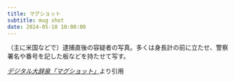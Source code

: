 ```yaml
---
title: マグショット
subtitle: mug shot
date: 2024-05-10 10:00:00
---
```


（主に米国などで）逮捕直後の容疑者の写真。多くは身長計の前に立たせ、警察署名や番号を記した板などを持たせて写す。

<cite>[デジタル大辞泉「マグショット」](https://dictionary.goo.ne.jp/word/%E3%83%9E%E3%82%B0%E3%82%B7%E3%83%A7%E3%83%83%E3%83%88/)</cite>より引用